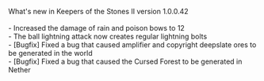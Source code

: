 What's new in Keepers of the Stones II version 1.0.0.42<br/>
<br />- Increased the damage of rain and poison bows to 12
<br />- The ball lightning attack now creates regular lightning bolts
<br />- [Bugfix] Fixed a bug that caused amplifier and copyright deepslate ores to be generated in the world
<br />- [Bugfix] Fixed a bug that caused the Cursed Forest to be generated in Nether